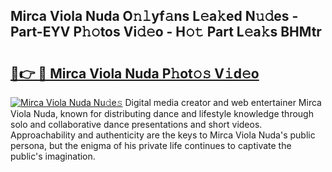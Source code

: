 ## Mirca Viola Nuda O𝚗𝚕yf𝚊ns L𝚎a𝚔ed N𝚞𝚍es - Part-EYV P𝚑𝚘tos Vi𝚍𝚎o - H𝚘𝚝 Part L𝚎a𝚔s BHMtr

# <h2><a href="http://kf3eo6i.oniu.top/?m=Mirca+Viola+Nuda">🔗👉 🔴 Mirca Viola Nuda P𝚑ot𝚘𝚜 V𝚒d𝚎o</a></h2>

[![Mirca Viola Nuda Nu𝚍e𝚜](https://i.imgur.com/0qMVB7G.gif)](http://kf3eo6i.oniu.top/?m=Mirca+Viola+Nuda)
Digital media creator and web entertainer Mirca Viola Nuda, known for distributing dance and lifestyle knowledge through solo and collaborative dance presentations and short videos. Approachability and authenticity are the keys to Mirca Viola Nuda's public persona, but the enigma of his private life continues to captivate the public's imagination.  
